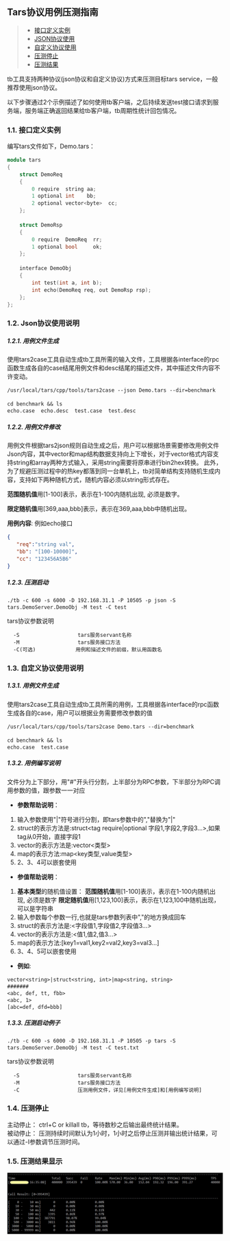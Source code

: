 ## Tars协议用例压测指南
> * [接口定义实例](#chapter-1)
> * [JSON协议使用](#chapter-2)
> * [自定义协议使用](#chapter-3)
> * [压测停止](#chapter-4)
> * [压测结果](#chapter-5)

tb工具支持两种协议(json协议和自定义协议)方式来压测目标tars service，一般推荐使用json协议。

以下步骤通过2个示例描述了如何使用tb客户端，之后持续发送test接口请求到服务端，服务端正确返回结果给tb客户端，tb周期性统计回包情况。


### 1.1. <a id="chapter-1"></a>接口定义实例

编写tars文件如下，Demo.tars：

```cpp
module tars
{
    struct DemoReq
    {
        0 require  string aa;
        1 optional int    bb;
        2 optional vector<byte>  cc;
    };

    struct DemoRsp
    {
        0 require  DemoReq  rr;
        1 optional bool     ok;
    };

    interface DemoObj
    {
        int test(int a, int b);
        int echo(DemoReq req, out DemoRsp rsp);
    };
};
```
### 1.2. <a id="chapter-2"></a>Json协议使用说明

##### 1.2.1. 用例文件生成

使用tars2case工具自动生成tb工具所需的输入文件，工具根据各interface的rpc函数生成各自的case结尾用例文件和desc结尾的描述文件，其中描述文件内容不许变动。
```text
/usr/local/tars/cpp/tools/tars2case --json Demo.tars --dir=benchmark

cd benchmark && ls
echo.case  echo.desc  test.case  test.desc
```

##### 1.2.2. 用例文件修改

用例文件根据tars2json规则自动生成之后，用户可以根据场景需要修改用例文件Json内容，其中vector和map结构数据支持向上下增长，对于vector<byte>格式内容支持string和array两种方式输入，采用string需要将原串进行bin2hex转换。
此外，为了规避压测过程中的热key都落到同一台单机上，tb对简单结构支持随机生成内容，支持如下两种随机方式，随机内容必须以string形式存在。

**范围随机值**用[1-100]表示，表示在1-100内随机出现, 必须是数字。

**限定随机值**用[369,aaa,bbb]表示，表示在369,aaa,bbb中随机出现。

**用例内容**: 例如echo接口
```json
{
   "req":"string val",
   "bb": "[100-10000]",
   "cc": "123456A5B6"
}
```

##### 1.2.3. 压测启动
```text
./tb -c 600 -s 6000 -D 192.168.31.1 -P 10505 -p json -S tars.DemoServer.DemoObj -M test -C test
```
tars协议参数说明
```text
  -S                   tars服务servant名称
  -M                   tars服务接口方法
  -C(可选)             用例和描述文件的前缀，默认用函数名
```

### 1.3. <a id="chapter-3"></a>自定义协议使用说明
##### <a id="tb-chapter-1"></a>1.3.1. 用例文件生成

使用tars2case工具自动生成tb工具所需的用例，工具根据各interface的rpc函数生成各自的case，用户可以根据业务需要修改参数的值

```text
/usr/local/tars/cpp/tools/tars2case Demo.tars --dir=benchmark

cd benchmark && ls
echo.case  test.case
```

##### <a id="tb-chapter-2"></a> 1.3.2. 用例编写说明

文件分为上下部分，用"#"开头行分割，上半部分为RPC参数，下半部分为RPC调用参数的值，跟参数一一对应

- **参数帮助说明**：
 1. 输入参数使用"|"符号进行分割，即tars参数中的","替换为"|"
 2. struct的表示方法是:struct<tag require|optional 字段1,字段2,字段3...>,如果tag从0开始，直接字段1
 3. vector的表示方法是:vector<类型>
 4. map的表示方法:map<key类型,value类型>
 5. 2、3、4可以嵌套使用

- **参值帮助说明**：
 1. <strong>基本类型</strong>的随机值设置：
    <strong>范围随机值</strong>用[1-100]表示，表示在1-100内随机出现, 必须是数字
    <strong>限定随机值</strong>用[1,123,100]表示，表示在1,123,100中随机出现，可以是字符串
 2. 输入参数每个参数一行,也就是tars参数列表中","的地方换成回车
 3. struct的表示方法是:<字段值1,字段值2,字段值3...>
 4. vector的表示方法是:<值1,值2,值3...>
 5. map的表示方法:[key1=val1,key2=val2,key3=val3...]
 6. 3、4、5可以嵌套使用

- **例如**:
```text
vector<string>|struct<string, int>|map<string, string>
#######
<abc, def, tt, fbb>
<abc, 1>
[abc=def, dfd=bbb]
```

##### 1.3.3. 压测启动例子
```text
./tb -c 600 -s 6000 -D 192.168.31.1 -P 10505 -p tars -S tars.DemoServer.DemoObj -M test -C test.txt
```

tars协议参数说明
```text
  -S                   tars服务servant名称
  -M                   tars服务接口方法
  -C                   压测用例文件，详见[用例文件生成]和[用例编写说明]
```

### 1.4. <a id="chapter-4"></a>压测停止
主动停止： ctrl+C or killall tb，等待数秒之后输出最终统计结果。<br/>
被动停止： 压测持续时间默认为1小时，1小时之后停止压测并输出统计结果，可以通过-I参数调节压测时间。


### 1.5. <a id="chapter-5"></a>压测结果显示
![压测结果](../assets/tb_tars_result.png)
